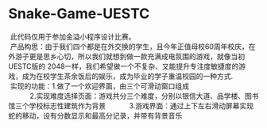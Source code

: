 # Snake-Game-UESTC
  此代码仅用于参加金溢小程序设计比赛。</br>
  产品构思：由于我们四个都是在外交换的学生，且今年正值母校60周年校庆，在外游子更是思乡心切，所以我们就想到做一款充满成电氛围的游戏，就像当初UESTC版的   2048一样，我们希望做一个不复杂、又能提升专注度敏捷度的游戏，成为在校学生茶余饭后的娱乐，成为毕业的学子重温校园的一种方式.</br>
  实现的功能：1.做了一个欢迎界面，由三个可滑动窗口组成</br>
            2.实现难度选择页面：游戏共分三个难度，分别以银信大道、品学楼、图书馆三个学校标志性建筑作为背景
            3.游戏界面：通过上下左右滑动屏幕实现蛇的移动，设有分数显示和最高分记录，并带有背景音乐
